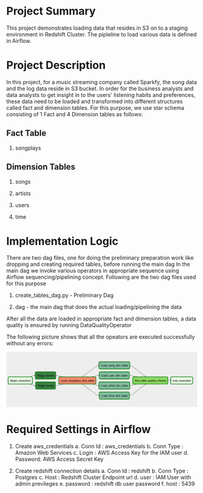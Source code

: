 # Project Summary

This project demonstrates loading data that resides in S3 on to a staging environment in Redshift Cluster.  The pipleline to load various data is defined in Airflow.

# Project Description

In this project, for a music streaming company called Sparkfy, the song data and the log data reside in S3 bucket.  In order for the business analysts and data analysts
to get insight in to the users' listening habits and preferences, these data need to be loaded and transformed into different structures called fact and dimension tables.  For this purpose, we use star schema consisting of 1 Fact and 4 Dimension tables as follows:

## Fact Table


1. songplays

## Dimension Tables

1. songs

2. artists

3. users

4. time

# Implementation Logic

There are two dag files, one for doing the preliminary preparation work like dropping and creating required tables, before running the main dag
In the main dag we invoke various operators in appropriate sequence using Airflow sequencing/pipelining concept.  Following are the two dag files used for this purpose

1. create_tables_dag.py   - Preliminary Dag

2. dag - the main dag that does the actual loading/pipelining the data


After all the data are loaded in appropriate fact and dimension tables, a data quality is ensured by running DataQualityOperator

The following picture shows that all the opeators are executed successfully without any errors:

![Dependency Task Graph](./dagworkflow.png)


# Required Settings in Airflow

1. Create aws_credentials
  a. Conn Id : aws_credentials
  b. Conn Type : Amazon Web Services
  c. Login : AWS Access Key for the IAM user
  d. Password: AWS Access Secret Key
  

2. Create redshift connection details
  a. Conn Id : redshift
  b. Conn Type : Postgres
  c. Host : Redshift Cluster Endpoint url
  d. user : IAM User with admin previleges
  e. password : redshift db user password
  f. host : 5439
